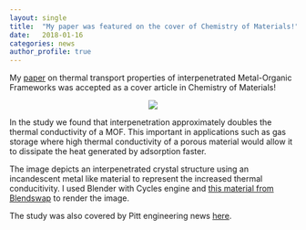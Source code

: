 ```yaml
---
layout: single
title:  "My paper was featured on the cover of Chemistry of Materials!"
date:   2018-01-16
categories: news
author_profile: true
---
```

My [paper](https://pubs.acs.org/doi/abs/10.1021/acs.chemmater.7b05015) on thermal transport properties
of interpenetrated Metal-Organic Frameworks was accepted as a cover article in Chemistry of Materials!

<p align="center"> <img src="/assets/img/chemmat-cover.png"> </p>

In the study we found that interpenetration approximately doubles the thermal conductivity of a MOF.
This important in applications such as gas storage where high thermal conductivity of a porous material would
allow it to dissipate the heat generated by adsorption faster.

The image depicts an interpenetrated crystal structure using an incandescent metal like material to represent the increased thermal conducitivity.
I used Blender with Cycles engine and [this material from Blendswap](https://www.blendswap.com/blends/view/70363) to render the image.


The study was also covered by Pitt engineering news [here](https://www.engineering.pitt.edu/News/2018/Wilmer-Lab-Journal-Cover/).
